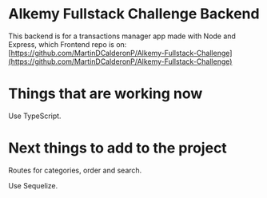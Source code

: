 # Alkemy Fullstack Challenge Backend

This backend is for a transactions manager app made with Node and Express, which Frontend repo is on: [https://github.com/MartinDCalderonP/Alkemy-Fullstack-Challenge](https://github.com/MartinDCalderonP/Alkemy-Fullstack-Challenge)

# Things that are working now

Use TypeScript.

# Next things to add to the project

Routes for categories, order and search.

Use Sequelize.
